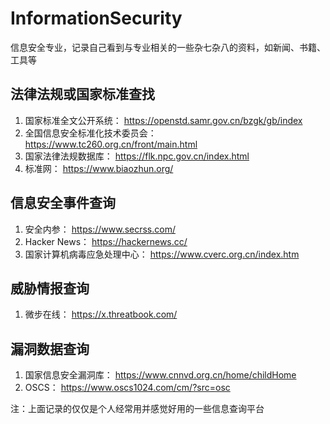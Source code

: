 # InformationSecurity
信息安全专业，记录自己看到与专业相关的一些杂七杂八的资料，如新闻、书籍、工具等

## 法律法规或国家标准查找
1. 国家标准全文公开系统：
https://openstd.samr.gov.cn/bzgk/gb/index
2. 全国信息安全标准化技术委员会：
https://www.tc260.org.cn/front/main.html
3. 国家法律法规数据库：
https://flk.npc.gov.cn/index.html
4. 标准网：
https://www.biaozhun.org/

## 信息安全事件查询
1. 安全内参：
https://www.secrss.com/
2. Hacker News：
https://hackernews.cc/
3. 国家计算机病毒应急处理中心：
https://www.cverc.org.cn/index.htm

## 威胁情报查询
1. 微步在线：
https://x.threatbook.com/

## 漏洞数据查询
1. 国家信息安全漏洞库：
https://www.cnnvd.org.cn/home/childHome
2. OSCS：
https://www.oscs1024.com/cm/?src=osc

注：上面记录的仅仅是个人经常用并感觉好用的一些信息查询平台
